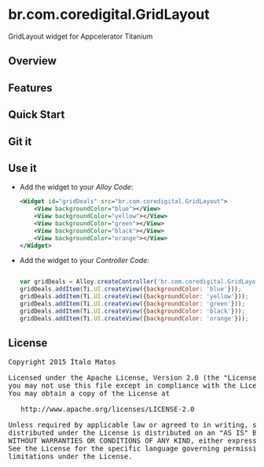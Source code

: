 # br.com.coredigital.GridLayout
GridLayout widget for Appcelerator Titanium


## Overview

## Features

## Quick Start

## Git it

## Use it

* Add the widget to your *Alloy Code*:

	```xml
	<Widget id="gridDeals" src="br.com.coredigital.GridLayout">
	    <View backgroundColor="blue"></View>
	    <View backgroundColor="yellow"></View>
	    <View backgroundColor="green"></View>
	    <View backgroundColor="black"></View>
	    <View backgroundColor="orange"></View>
	</Widget>
	```

* Add the widget to your *Controller Code*:
	```javascript

	var gridDeals = Alloy.createController('br.com.coredigital.GridLayout');
	gridDeals.addItem(Ti.UI.createView({backgroundColor: 'blue'}));
	gridDeals.addItem(Ti.UI.createView({backgroundColor: 'yellow'}));
	gridDeals.addItem(Ti.UI.createView({backgroundColor: 'green'}));
	gridDeals.addItem(Ti.UI.createView({backgroundColor: 'black'}));
	gridDeals.addItem(Ti.UI.createView({backgroundColor: 'orange'}));
	
	```
## License

<pre>
Copyright 2015 Ítalo Matos

Licensed under the Apache License, Version 2.0 (the "License");
you may not use this file except in compliance with the License.
You may obtain a copy of the License at

   http://www.apache.org/licenses/LICENSE-2.0

Unless required by applicable law or agreed to in writing, software
distributed under the License is distributed on an "AS IS" BASIS,
WITHOUT WARRANTIES OR CONDITIONS OF ANY KIND, either express or implied.
See the License for the specific language governing permissions and
limitations under the License.
</pre>


